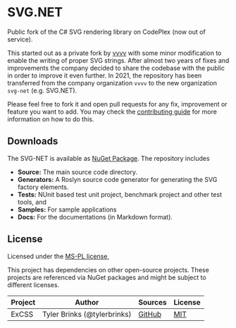 # SVG.NET

Public fork of the C# SVG rendering library on CodePlex (now out of service). 

This started out as a private fork by [vvvv](https://vvvv.org) with some minor modification to enable the writing of proper SVG strings.
After almost two years of fixes and improvements the company decided to share the codebase with the public in order to improve it even further.
In 2021, the repository has been transferred from the company organization `vvvv` to the new organization `svg-net` (e.g. SVG.NET). 

Please feel free to fork it and open pull requests for any fix, improvement or feature you want to add.
You may check the [contributing guide](https://github.com/svg-net/SVG/blob/master/CONTRIBUTING.md) for more information on how to do this. 

## Downloads
The SVG-NET is available as [NuGet Package](https://www.nuget.org/packages/svg).
The repository includes
* **Source:** The main source code directory.
* **Generators:** A Roslyn source code generator for generating the SVG factory elements.
* **Tests:** NUnit based test unit project, benchmark project and other test tools, and
* **Samples:** For sample applications
* **Docs:** For the documentations (in Markdown format).

## License
Licensed under the [MS-PL license](https://github.com/svg-net/SVG?tab=MS-PL-1-ov-file),

This project has dependencies on other open-source projects. These projects are referenced via NuGet packages and might be subject to different licenses.

|Project|Author|Sources|License|
|--------|-----|---|---------|
|ExCSS|Tyler Brinks (@tylerbrinks)|[GitHub](https://github.com/TylerBrinks/ExCSS)|[MIT](https://github.com/TylerBrinks/ExCSS/blob/master/license.txt)|
